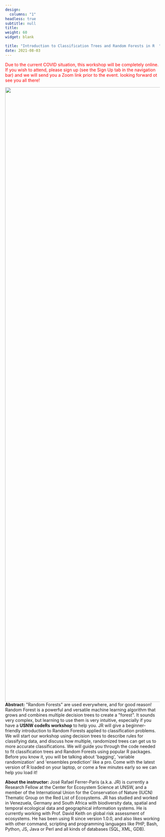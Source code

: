 ```yaml
---
design:
  columns: "1"
headless: true
subtitle: null
title: 
weight: 60
widget: blank

title: "Introduction to Classification Trees and Random Forests in R  "
date: 2021-08-03
---
```


<span style="color: red;"> Due to the current COVID situation, this workshop will be completely online. If you wish to attend, please sign up (see the Sign Up tab in the navigation bar) and we will send you a Zoom link prior to the event. looking forward ot see you all there!</span>

<img src="random_forest.png" width=2000 style = "margin-left: 0px; margin-right: 0px; float:right;" >


**Abstract:**
"Random Forests" are used everywhere, and for good reason! Random Forest is a powerful and versatile machine learning algorithm that grows and combines multiple decision trees to create a "forest". It sounds very complex, but learning to use them is very intuitive, especially if you have a **USNW codeRs workshop** to help you. JR will give a beginner-friendly introduction to Random Forests applied to classification problems. 
  
We will start our workshop using decision trees to describe rules for classifying data, and discuss how multiple, randomized trees can get us to more accurate classifications. We will guide you through the code needed to fit classification trees and Random Forests using popular R packages. Before you know it, you will be talking about 'bagging', 'variable randomization' and 'ensembles prediction' like a pro. Come with the latest version of R loaded on your laptop, or come a few minutes early so we can help you load it! 


**About the instructor:** 
José Rafael Ferrer-Paris (a.k.a. JR) is currently a Research Fellow at the Center for Ecosystem Science at UNSW, and a member of the International Union for the Conservation of Nature (IUCN) Thematic Group on the Red List of Ecosystems. JR has studied and worked in Venezuela, Germany and South Africa with biodiversity data, spatial and temporal ecological data and geographical information systems. He is currently working with Prof. David Keith on global risk assessment of ecosystems. He has been using R since version 1.0.0, and also likes working with other command, scripting and programming languages like PHP, Bash, Python, JS, Java or Perl and all kinds of databases (SQL, XML, GDB). 
